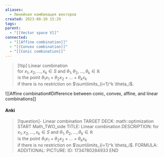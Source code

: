 ```yaml
---
aliases:
  - Линейная комбинация векторов
created: 2023-08-10 15:29
tags: 
parent:
  - "[[Vector space V]]"
connected:
  - "[[Affine combination]]"
  - "[[Convex combination]]"
  - "[[Conic combination]]"
---
```


> [!tip] Linear combination  
for $x_1, x_2, \ldots, x_k \in S$ and $\theta_1, \theta_2, \ldots, \theta_k \in \mathbb{R}$  
is the point $\theta_1 x_1 + \theta_2 x_2 + \ldots + \theta_k x_k$  
if there is no restriction on $\sum\limits_{i=1}^k \theta_i$.


![[Affine combination#Difference between conic, convex, affine, and linear combinations]]


#### Anki
> [!question]- Linear combination
TARGET DECK: math::optimization
START
Math_TWO_side
TITLE: Linear combination
DESCRIPTION: for $x_1, x_2, \ldots, x_k \in S$ and $\theta_1, \theta_2, \ldots, \theta_k \in \mathbb{R}$  
is the point $\theta_1 x_1 + \theta_2 x_2 + \ldots + \theta_k x_k$  
if there is no restriction on $\sum\limits_{i=1}^k \theta_i$.
FORMULA: 
ADDITIONAL:
PICTURE:
ID: 1734780284933
END



